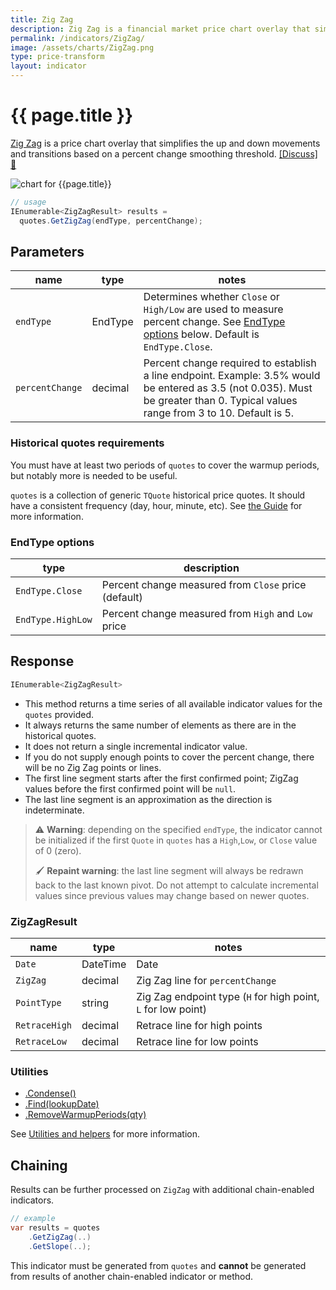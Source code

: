 ```yaml
---
title: Zig Zag
description: Zig Zag is a financial market price chart overlay that simplifies the up and down movements and transitions based on a percent change smoothing threshold.
permalink: /indicators/ZigZag/
image: /assets/charts/ZigZag.png
type: price-transform
layout: indicator
---
```


# {{ page.title }}

[Zig Zag](https://school.stockcharts.com/doku.php?id=technical_indicators:zigzag) is a price chart overlay that simplifies the up and down movements and transitions based on a percent change smoothing threshold.
[[Discuss] :speech_balloon:]({{site.github.repository_url}}/discussions/226 "Community discussion about this indicator")

![chart for {{page.title}}]({{site.baseurl}}{{page.image}})

```csharp
// usage
IEnumerable<ZigZagResult> results =
  quotes.GetZigZag(endType, percentChange);
```

## Parameters

| name | type | notes
| -- |-- |--
| `endType` | EndType | Determines whether `Close` or `High/Low` are used to measure percent change.  See [EndType options](#endtype-options) below.  Default is `EndType.Close`.
| `percentChange` | decimal | Percent change required to establish a line endpoint.  Example: 3.5% would be entered as 3.5 (not 0.035).  Must be greater than 0.  Typical values range from 3 to 10.  Default is 5.

### Historical quotes requirements

You must have at least two periods of `quotes` to cover the warmup periods, but notably more is needed to be useful.

`quotes` is a collection of generic `TQuote` historical price quotes.  It should have a consistent frequency (day, hour, minute, etc).  See [the Guide]({{site.baseurl}}/guide/#historical-quotes) for more information.

### EndType options

| type | description
|-- |--
| `EndType.Close` | Percent change measured from `Close` price (default)
| `EndType.HighLow` | Percent change measured from `High` and `Low` price

## Response

```csharp
IEnumerable<ZigZagResult>
```

- This method returns a time series of all available indicator values for the `quotes` provided.
- It always returns the same number of elements as there are in the historical quotes.
- It does not return a single incremental indicator value.
- If you do not supply enough points to cover the percent change, there will be no Zig Zag points or lines.
- The first line segment starts after the first confirmed point; ZigZag values before the first confirmed point will be `null`.
- The last line segment is an approximation as the direction is indeterminate.

> :warning: **Warning**: depending on the specified `endType`, the indicator cannot be initialized if the first `Quote` in `quotes` has a `High`,`Low`, or `Close` value of 0 (zero).
>
> :paintbrush: **Repaint warning**: the last line segment will always be redrawn back to the last known pivot.  Do not attempt to calculate incremental values since previous values may change based on newer quotes.

### ZigZagResult

| name | type | notes
| -- |-- |--
| `Date` | DateTime | Date
| `ZigZag` | decimal | Zig Zag line for `percentChange`
| `PointType` | string | Zig Zag endpoint type (`H` for high point, `L` for low point)
| `RetraceHigh` | decimal | Retrace line for high points
| `RetraceLow` | decimal | Retrace line for low points

### Utilities

- [.Condense()]({{site.baseurl}}/utilities#condense)
- [.Find(lookupDate)]({{site.baseurl}}/utilities#find-indicator-result-by-date)
- [.RemoveWarmupPeriods(qty)]({{site.baseurl}}/utilities#remove-warmup-periods)

See [Utilities and helpers]({{site.baseurl}}/utilities#utilities-for-indicator-results) for more information.

## Chaining

Results can be further processed on `ZigZag` with additional chain-enabled indicators.

```csharp
// example
var results = quotes
    .GetZigZag(..)
    .GetSlope(..);
```

This indicator must be generated from `quotes` and **cannot** be generated from results of another chain-enabled indicator or method.
